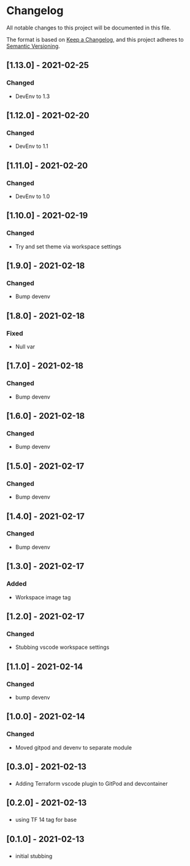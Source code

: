 # Changelog
All notable changes to this project will be documented in this file.

The format is based on [Keep a Changelog](https://keepachangelog.com/en/1.0.0/),
and this project adheres to [Semantic Versioning](https://semver.org/spec/v2.0.0.html).

## [1.13.0] - 2021-02-25
### Changed
- DevEnv to 1.3

## [1.12.0] - 2021-02-20
### Changed
- DevEnv to 1.1

## [1.11.0] - 2021-02-20
### Changed
- DevEnv to 1.0

## [1.10.0] - 2021-02-19
### Changed
- Try and set theme via workspace settings
## [1.9.0] - 2021-02-18
### Changed
- Bump devenv
## [1.8.0] - 2021-02-18
### Fixed
- Null var
## [1.7.0] - 2021-02-18
### Changed
- Bump devenv
## [1.6.0] - 2021-02-18
### Changed
- Bump devenv
## [1.5.0] - 2021-02-17
### Changed
- Bump devenv

## [1.4.0] - 2021-02-17
### Changed
- Bump devenv

## [1.3.0] - 2021-02-17
### Added
- Workspace image tag

## [1.2.0] - 2021-02-17
### Changed
- Stubbing vscode workspace settings

## [1.1.0] - 2021-02-14
### Changed
- bump devenv

## [1.0.0] - 2021-02-14
### Changed
- Moved gitpod and devenv to separate module
## [0.3.0] - 2021-02-13
###
- Adding Terraform vscode plugin to GitPod and devcontainer
## [0.2.0] - 2021-02-13
###
- using TF 14 tag for base

## [0.1.0] - 2021-02-13
###
- initial stubbing
